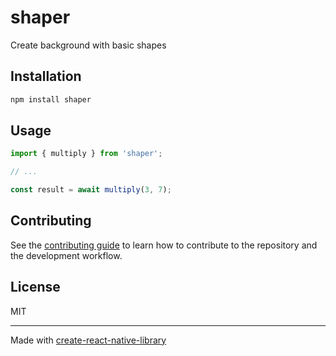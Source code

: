 # shaper

Create background with basic shapes

## Installation

```sh
npm install shaper
```

## Usage

```js
import { multiply } from 'shaper';

// ...

const result = await multiply(3, 7);
```

## Contributing

See the [contributing guide](CONTRIBUTING.md) to learn how to contribute to the repository and the development workflow.

## License

MIT

---

Made with [create-react-native-library](https://github.com/callstack/react-native-builder-bob)
